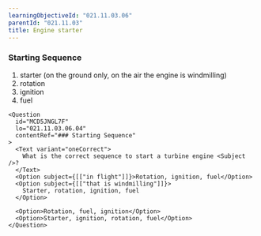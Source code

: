```yaml
---
learningObjectiveId: "021.11.03.06"
parentId: "021.11.03"
title: Engine starter
---
```


### Starting Sequence

1.  starter (on the ground only, on the air the engine is windmilling)
2.  rotation
3.  ignition
4.  fuel

```tsx
<Question
  id="MCD5JNGL7F"
  lo="021.11.03.06.04"
  contentRef="### Starting Sequence"
>
  <Text variant="oneCorrect">
    What is the correct sequence to start a turbine engine <Subject />?
  </Text>
  <Option subject={[["in flight"]]}>Rotation, ignition, fuel</Option>
  <Option subject={[["that is windmilling"]]}>
    Starter, rotation, ignition, fuel
  </Option>

  <Option>Rotation, fuel, ignition</Option>
  <Option>Starter, ignition, rotation, fuel</Option>
</Question>
```
